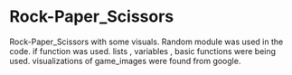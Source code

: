 # Rock-Paper_Scissors
Rock-Paper_Scissors with some visuals.
Random module was used in the code.
if function was used.
lists , variables , basic functions were being used.
visualizations of game_images were found from google.
